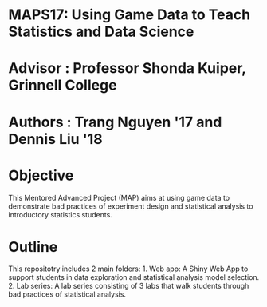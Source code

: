 # MAPS17: Using Game Data to Teach Statistics and Data Science  

# Advisor : Professor Shonda Kuiper, Grinnell College
# Authors : Trang Nguyen '17 and Dennis Liu '18

# Objective
  This Mentored Advanced Project (MAP) aims at using game data to demonstrate bad practices of experiment design and statistical analysis to introductory statistics students.  

# Outline
  This repositotry includes 2 main folders:
    1. Web app: A Shiny Web App to support students in data exploration and statistical analysis model selection.
    2. Lab series: A lab series consisting of 3 labs that walk students through bad practices of statistical analysis.
